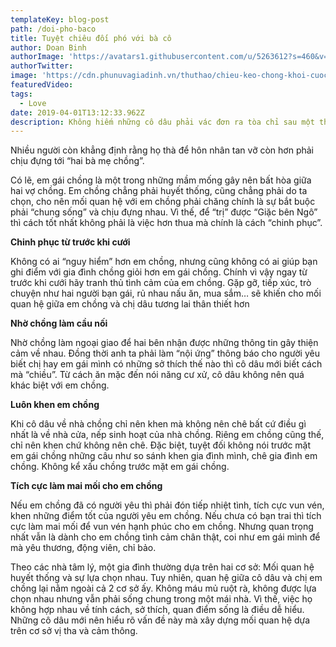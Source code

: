 ```yaml
---
templateKey: blog-post
path: /doi-pho-baco
title: Tuyệt chiêu đối phó với bà cô
author: Doan Binh
authorImage: 'https://avatars1.githubusercontent.com/u/5263612?s=460&v=4'
authorTwitter: 
image: 'https://cdn.phunuvagiadinh.vn/thuthao/chieu-keo-chong-khoi-cuoc-ngoai-tinh-cua-nguoi-phu-nu-hai-con-khien-ai-cung-vo-tay-tan-thuong.jpg'
featuredVideo: 
tags:
  - Love
date: 2019-04-01T13:12:33.962Z
description: Không hiếm những cô dâu phải vác đơn ra tòa chỉ sau một thời gian ngắn chung sống với mẹ chồng và sống chung với em gái chồng.
---
```


Nhiều người còn khẳng định rằng họ thà để hôn nhân tan vỡ còn hơn phải chịu đựng tới “hai bà mẹ chồng”.

Có lẽ, em gái chồng là một trong những mầm mống gây nên bất hòa giữa hai vợ chồng. Em chồng chẳng phải huyết thống, cũng chẳng phải do ta chọn, cho nên mối quan hệ với em chồng phải chăng chính là sự bắt buộc phải “chung sống” và chịu đựng nhau. Vì thế, để “trị” được “Giặc bên Ngô” thì cách tốt nhất không phải là việc hơn thua mà chính là cách “chinh phục”.

**Chinh phục từ trước khi cưới**

Không có ai “nguy hiểm” hơn em chồng, nhưng cũng không có ai giúp bạn ghi điểm với gia đình chồng giỏi hơn em gái chồng. Chính vì vậy ngay từ trước khi cưới hãy tranh thủ tình cảm của em chồng. Gặp gỡ, tiếp xúc, trò chuyện như hai người bạn gái, rủ nhau nấu ăn, mua sắm… sẽ khiến cho mối quan hệ giữa em chồng và chị dâu tương lai thân thiết hơn

**Nhờ chồng làm cầu nối**

Nhờ chồng làm ngoại giao để hai bên nhận được những thông tin gây thiện cảm về nhau. Đồng thời anh ta phải làm “nội ứng” thông báo cho người yêu biết chị hay em gái mình có những sở thích thế nào thì cô dâu mới biết cách mà “chiều”. Từ cách ăn mặc đến nói năng cư xử, cô dâu không nên quá khác biệt với em chồng.

**Luôn khen em chồng**

Khi cô dâu về nhà chồng chỉ nên khen mà không nên chê bất cứ điều gì nhất là về nhà cửa, nếp sinh hoạt của nhà chồng. Riêng em chồng cũng thế, chỉ nên khen chứ không nên chê. Đặc biệt, tuyệt đối không nói trước mặt em gái chồng những câu như so sánh khen gia đình mình, chê gia đình em chồng. Không kể xấu chồng trước mặt em gái chồng.

**Tích cực làm mai mối cho em chồng**

Nếu em chồng đã có người yêu thì phải đón tiếp nhiệt tình, tích cực vun vén, khen những điểm tốt của người yêu em chồng. Nếu chưa có bạn trai thì tích cực làm mai mối để vun vén hạnh phúc cho em chồng. Nhưng quan trọng nhất vẫn là dành cho em chồng tình cảm chân thật, coi như em gái mình để mà yêu thương, động viên, chỉ bảo.

Theo các nhà tâm lý, một gia đình thường dựa trên hai cơ sở: Mối quan hệ huyết thống và sự lựa chọn nhau. Tuy nhiên, quan hệ giữa cô dâu và chị em chồng lại nằm ngoài cả 2 cơ sở ấy. Không máu mủ ruột rà, không được lựa chọn nhau nhưng vẫn phải sống chung trong một mái nhà. Vì thế, việc họ không hợp nhau về tính cách, sở thích, quan điểm sống là điều dễ hiểu. Những cô dâu mới nên hiểu rõ vấn đề này mà xây dựng mối quan hệ dựa trên cơ sở vị tha và cảm thông.